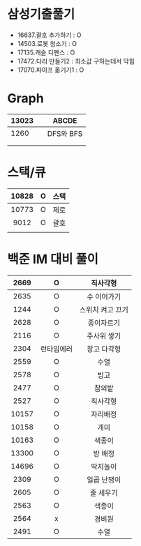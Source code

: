 # 삼성기출풀기
- 16637.괄호 추가하기 : O
- 14503.로봇 청소기 : O
- 17135.캐슬 디펜스 : O
- 17472.다리 만들기2 : 최소값 구하는데서 막힘
- 17070.파이프 옮기기1 :  O

# Graph

| 13023 |      | ABCDE     |
| ----- | ---- | --------- |
| 1260  |      | DFS와 BFS |
|       |      |           |
|       |      |           |



# 스택/큐

| 10828 |  O   | 스택 |
| :---: | :--: | :--: |
| 10773 |  O   | 제로 |
| 9012  |  O   | 괄호 |
|       |      |      |



# 백준 IM 대비 풀이

| 2669  |   O  | 직사각형       |
| :---: | :--: | :-----------: |
| 2635  |   O  |수 이어가기     |
| 1244  |   O  |스위치 켜고 끄기|
| 2628  |   O  |종이자르기      |
| 2116  |   O  |주사위 쌓기     |
| 2304  |런타임에러|창고 다각형    |
| 2559  |   O  |수열           |
| 2578  |   O  |빙고           |
| 2477  |   O  |참외밭         |
| 2527  |   O  |직사각형        |
| 10157 |   O  |자리배정        |
| 10158 |   O  |개미           |
| 10163 |   O  |색종이         |
| 13300 |   O  |방 배정        |
| 14696 |   O  |딱지놀이       |
| 2309  |   O  |일곱 난쟁이    |
| 2605  |   O  |줄 세우기      |
| 2563  |   O  |색종이         |
| 2564  |   x  |경비원         |
| 2491  |   O  |수열          |